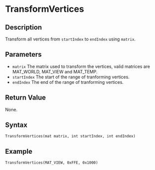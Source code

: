 # TransformVertices

## Description
Transform all vertices from `startIndex` to `endIndex` using `matrix`.

## Parameters
- `matrix`
The matrix used to transform the vertices, valid matrices are MAT_WORLD, MAT_VIEW and MAT_TEMP.
- `startIndex`
The start of the range of tranforming vertices.
- `endIndex`
The end of the range of tranforming vertices.

## Return Value
None.

## Syntax
```
TransformVertices(mat matrix, int startIndex, int endIndex)
```

## Example
```
TransformVertices(MAT_VIEW, 0xFFE, 0x1000)
```